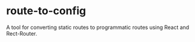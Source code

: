 # route-to-config

A tool for converting static routes to programmatic routes using React and Rect-Router.